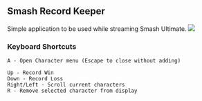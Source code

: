 ## Smash Record Keeper
Simple application to be used while streaming Smash Ultimate.
![](https://i.imgur.com/AuJu9MC.gif)

### Keyboard Shortcuts
```
A - Open Character menu (Escape to close without adding)

Up - Record Win
Down - Record Loss
Right/Left - Scroll current characters
R - Remove selected character from display
``` 
